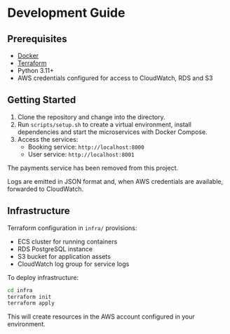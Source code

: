 # Development Guide

## Prerequisites

- [Docker](https://docs.docker.com/get-docker/)
- [Terraform](https://developer.hashicorp.com/terraform/downloads)
- Python 3.11+
- AWS credentials configured for access to CloudWatch, RDS and S3

## Getting Started

1. Clone the repository and change into the directory.
2. Run `scripts/setup.sh` to create a virtual environment, install dependencies and start the microservices with Docker Compose.
3. Access the services:
   - Booking service: `http://localhost:8000`
   - User service: `http://localhost:8001`

The payments service has been removed from this project.

Logs are emitted in JSON format and, when AWS credentials are available, forwarded to CloudWatch.

## Infrastructure

Terraform configuration in `infra/` provisions:

- ECS cluster for running containers
- RDS PostgreSQL instance
- S3 bucket for application assets
- CloudWatch log group for service logs

To deploy infrastructure:

```bash
cd infra
terraform init
terraform apply
```

This will create resources in the AWS account configured in your environment.
